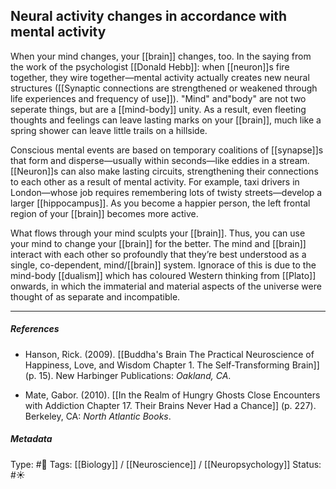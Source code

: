 ## Neural activity changes in accordance with mental activity  # 

When your mind changes, your [[brain]] changes, too. In the saying from the work of the psychologist [[Donald Hebb]]: when [[neuron]]s fire together, they wire together—mental activity actually creates new neural structures ([[Synaptic connections are strengthened or weakened through life experiences and frequency of use]]). "Mind" and"body" are not two seperate things, but are a [[mind-body]] unity. As a result, even fleeting thoughts and feelings can leave lasting marks on your [[brain]], much like a spring shower can leave little trails on a hillside. 

Conscious mental events are based on temporary coalitions of [[synapse]]s that form and disperse—usually within seconds—like eddies in a stream. [[Neuron]]s can also make lasting circuits, strengthening their connections to each other as a result of mental activity. For example, taxi drivers in London—whose job requires remembering lots of twisty streets—develop a larger [[hippocampus]]. As you become a happier person, the left frontal region of your [[brain]] becomes more active. 

What flows through your mind sculpts your [[brain]]. Thus, you can use your mind to change your [[brain]] for the better. The mind and [[brain]] interact with each other so profoundly that they’re best understood as a single, co-dependent, mind/[[brain]] system. Ignorace of this is due to the mind-body [[dualism]] which has coloured Western thinking from [[Plato]] onwards, in which the immaterial and material aspects of the universe were thought of as separate and incompatible.

___

##### References

- Hanson, Rick. (2009). [[Buddha's Brain The Practical Neuroscience of Happiness, Love, and Wisdom Chapter 1. The Self-Transforming Brain]] (p. 15). New Harbinger Publications: _Oakland, CA_.

- Mate, Gabor. (2010). [[In the Realm of Hungry Ghosts Close Encounters with Addiction Chapter 17. Their Brains Never Had a Chance]] (p. 227). Berkeley, CA: _North Atlantic Books_. 

##### Metadata

Type: #🔴 
Tags: [[Biology]] / [[Neuroscience]] / [[Neuropsychology]] 
Status: #☀️ 
